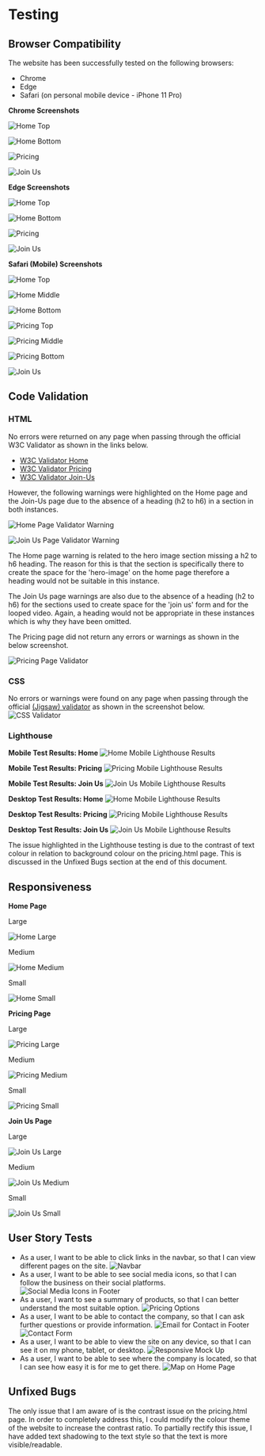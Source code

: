 # Testing

## Browser Compatibility

The website has been successfully tested on the following browsers:
- Chrome
- Edge
- Safari (on personal mobile device - iPhone 11 Pro)

__Chrome Screenshots__

![Home Top](documentation/testing/sj-fitness-chrome-desktop.jpg)

![Home Bottom](documentation/testing/sj-fitness-chrome-desktop-a.jpg)

![Pricing](documentation/testing/sj-fitness-chrome-desktop-b.jpg)

![Join Us](documentation/testing/sj-fitness-chrome-desktop-c.jpg)

__Edge Screenshots__

![Home Top](documentation/testing/sj-fitness-edge-desktop.jpg)

![Home Bottom](documentation/testing/sj-fitness-edge-desktop-a.jpg)

![Pricing](documentation/testing/sj-fitness-edge-desktop-b.jpg)

![Join Us](documentation/testing/sj-fitness-edge-desktop-c.jpg)

__Safari (Mobile) Screenshots__

![Home Top](documentation/testing/sj-fitness-safari-mobile.jpg)

![Home Middle](documentation/testing/sj-fitness-safari-mobile-a.jpg)

![Home Bottom](documentation/testing/sj-fitness-safari-mobile-b.jpg)

![Pricing Top](documentation/testing/sj-fitness-safari-mobile-c.jpg)

![Pricing Middle](documentation/testing/sj-fitness-safari-mobile-d.jpg)

![Pricing Bottom](documentation/testing/sj-fitness-safari-mobile-e.jpg)

![Join Us](documentation/testing/sj-fitness-safari-mobile-f.jpg)

## Code Validation

### HTML

No errors were returned on any page when passing through the official W3C Validator as shown in the links below.
  - [W3C Validator Home](https://validator.w3.org/nu/?doc=https://sniclasj.github.io/sj-fitness/index.html)
  - [W3C Validator Pricing](https://validator.w3.org/nu/?doc=https://sniclasj.github.io/sj-fitness/pricing.html)
  - [W3C Validator Join-Us](https://validator.w3.org/nu/?doc=https://sniclasj.github.io/sj-fitness/join-us.html)
  
However, the following warnings were highlighted on the Home page and the Join-Us page due to the absence of a heading (h2 to h6) in a section in both instances.

![Home Page Validator Warning](documentation/testing/sj-fitness-index-testing.jpg)

![Join Us Page Validator Warning](documentation/testing/sj-fitness-join-us-testing.jpg)

The Home page warning is related to the hero image section missing a h2 to h6 heading. The reason for this is that the section is specifically there to create the space for the 'hero-image' on the home page therefore a heading would not be suitable in this instance.

The Join Us page warnings are also due to the absence of a heading (h2 to h6) for the sections used to create space for the 'join us' form and for the looped video. Again, a heading would not be appropriate in these instances which is why they have been omitted.

The Pricing page did not return any errors or warnings as shown in the below screenshot.

![Pricing Page Validator](documentation/testing/sj-fitness-pricing-testing.jpg)

### CSS

No errors or warnings were found on any page when passing through the official [(Jigsaw) validator](https://jigsaw.w3.org/css-validator/validator?uri=https%3A%2F%2Fsniclasj.github.io%2Fsj-fitness%2F&profile=css3svg&usermedium=all&warning=1&vextwarning=&lang=en) as shown in the screenshot below.
![CSS Validator](documentation/testing/sj-fitness-index-css-testing.jpg)

### Lighthouse

__Mobile Test Results: Home__
![Home Mobile Lighthouse Results](documentation/testing/sj-fitness-index-lighthouse-mobile.jpg)

__Mobile Test Results: Pricing__
![Pricing Mobile Lighthouse Results](documentation/testing/sj-fitness-pricing-lighthouse-mobile.jpg)

__Mobile Test Results: Join Us__
![Join Us Mobile Lighthouse Results](documentation/testing/sj-fitness-join-us-lighthouse-mobile.jpg)

__Desktop Test Results: Home__
![Home Mobile Lighthouse Results](documentation/testing/sj-fitness-index-lighthouse-desktop.jpg)

__Desktop Test Results: Pricing__
![Pricing Mobile Lighthouse Results](documentation/testing/sj-fitness-pricing-lighthouse-desktop.jpg)

__Desktop Test Results: Join Us__
![Join Us Mobile Lighthouse Results](documentation/testing/sj-fitness-join-us-lighthouse-desktop.jpg)

The issue highlighted in the Lighthouse testing is due to the contrast of text colour in relation to background colour on the pricing.html page. This is discussed in the Unfixed Bugs section at the end of this document.

## Responsiveness

__Home Page__

Large

![Home Large](documentation/testing/sj-fitness-responsiveness-large.jpg)

Medium

![Home Medium](documentation/testing/sj-fitness-responsiveness-medium.jpg)

Small

![Home Small](documentation/testing/sj-fitness-responsiveness-small.jpg)

__Pricing Page__

Large

![Pricing Large](documentation/testing/sj-fitness-responsiveness-pricing-large.jpg)

Medium

![Pricing Medium](documentation/testing/sj-fitness-responsiveness-pricing-medium.jpg)

Small

![Pricing Small](documentation/testing/sj-fitness-responsiveness-pricing-small.jpg)

__Join Us Page__

Large

![Join Us Large](documentation/testing/sj-fitness-responsiveness-join-us-large.jpg)

Medium

![Join Us Medium](documentation/testing/sj-fitness-responsiveness-join-us-medium.jpg)

Small

![Join Us Small](documentation/testing/sj-fitness-responsiveness-join-us-small.jpg)

## User Story Tests

- As a user, I want to be able to click links in the navbar, so that I can view different pages on the site.
![Navbar](documentation/testing/sj-fitness-navbar.jpg)
- As a user, I want to be able to see social media icons, so that I can follow the business on their social platforms.
![Social Media Icons in Footer](documentation/testing/sj-fitness-footer.jpg)
- As a user, I want to see a summary of products, so that I can better understand the most suitable option.
![Pricing Options](documentation/testing/sj-fitness-pricing-tiers.jpg)
- As a user, I want to be able to contact the company, so that I can ask further questions or provide information.
![Email for Contact in Footer](documentation/testing/sj-fitness-footer.jpg)
![Contact Form](documentation/testing/sj-fitness-join-us-form.jpg)
- As a user, I want to be able to view the site on any device, so that I can see it on my phone, tablet, or desktop.
![Responsive Mock Up](documentation/testing/sj-fitness-responsive-mock-up.jpg)
- As a user, I want to be able to see where the company is located, so that I can see how easy it is for me to get there.
![Map on Home Page](documentation/testing/sj-fitness-chrome-desktop-a.jpg)

## Unfixed Bugs

The only issue that I am aware of is the contrast issue on the pricing.html page. In order to completely address this, I could modify the colour theme of the website to increase the contrast ratio. To partially rectify this issue, I have added text shadowing to the text style so that the text is more visible/readable.